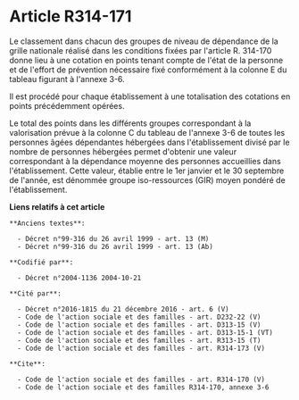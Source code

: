 # Article R314-171

Le classement dans chacun des groupes de niveau de dépendance de la grille nationale réalisé dans les conditions fixées par
l'article R. 314-170 donne lieu à une cotation en points tenant compte de l'état de la personne et de l'effort de prévention
nécessaire fixé conformément à la colonne E du tableau figurant à l'annexe 3-6.

Il est procédé pour chaque établissement à une totalisation des cotations en points précédemment opérées.

Le total des points dans les différents groupes correspondant à la valorisation prévue à la colonne C du tableau de l'annexe
3-6 de toutes les personnes âgées dépendantes hébergées dans l'établissement divisé par le nombre de personnes hébergées
permet d'obtenir une valeur correspondant à la dépendance moyenne des personnes accueillies dans l'établissement. Cette
valeur, établie entre le 1er janvier et le 30 septembre de l'année, est dénommée groupe iso-ressources (GIR) moyen pondéré de
l'établissement.

**Liens relatifs à cet article**

	**Anciens textes**:

	  - Décret n°99-316 du 26 avril 1999 - art. 13 (M)
	  - Décret n°99-316 du 26 avril 1999 - art. 13 (Ab)

	**Codifié par**:

	  - Décret n°2004-1136 2004-10-21

	**Cité par**:

	  - Décret n°2016-1815 du 21 décembre 2016 - art. 6 (V)
	  - Code de l'action sociale et des familles - art. D232-22 (V)
	  - Code de l'action sociale et des familles - art. D313-15 (V)
	  - Code de l'action sociale et des familles - art. D313-15-1 (VT)
	  - Code de l'action sociale et des familles - art. R313-15 (T)
	  - Code de l'action sociale et des familles - art. R314-173 (V)

	**Cite**:

	  - Code de l'action sociale et des familles - art. R314-170 (V)
	  - Code de l'action sociale et des familles R314-170, annexe 3-6
